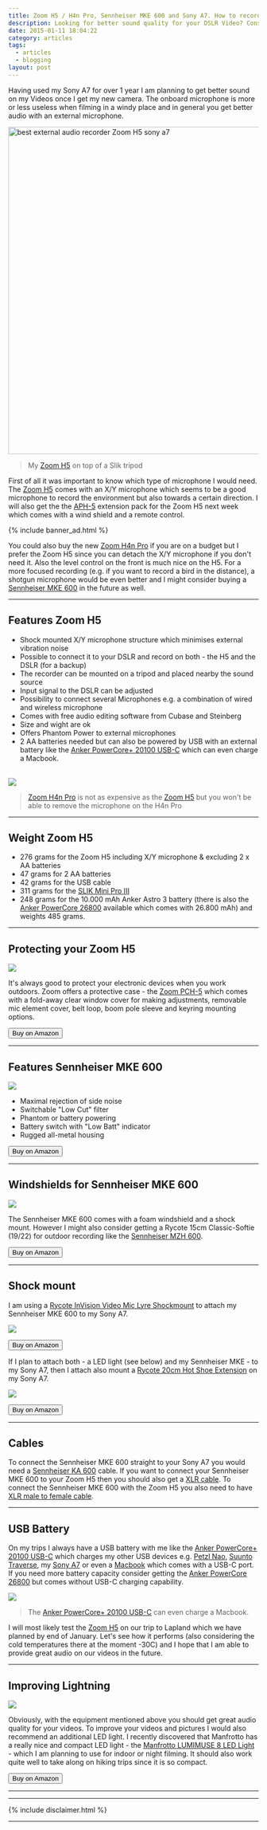 ```yaml
---
title: Zoom H5 / H4n Pro, Sennheiser MKE 600 and Sony A7. How to record nature sound for your DSLR videos.
description: Looking for better sound quality for your DSLR Video? Consider the Zoom H5 and the Sennheiser MKE 600.
date: 2015-01-11 18:04:22
category: articles
tags:
  - articles
  - blogging
layout: post
---
```


Having used my Sony A7 for over 1 year I am planning to get better sound on my Videos once I get my new camera. The onboard microphone is more or less useless when filming in a windy place and in general you get better audio with an external microphone.

<a href="http://amzn.to/2dxQkfS" title="Zoom H5" rel="nofollow"><img src="https://farm8.staticflickr.com/7468/15630751654_424fb06abb_b.jpg" width="1024" height="657" alt="best external audio recorder Zoom H5 sony a7"></a>

> My <a href="http://amzn.to/1yTJDZs" rel="nofollow">Zoom H5</a> on top of a Slik tripod

First of all it was important to know which type of microphone I would need. The <a href="http://amzn.to/1yTJDZs" rel="nofollow">Zoom H5</a> comes with an X/Y microphone which seems to be a good microphone to record the environment but also towards a certain direction. I will also get the the <a href="http://amzn.to/1y2BLVy" rel="nofollow">APH-5</a> extension pack for the Zoom H5 next week which comes with a wind shield and a remote control.

{% include banner_ad.html %}


You could also buy the new <a href="http://amzn.to/2dUJ64d" rel="nofollow" target="_blank">Zoom H4n Pro</a> if you are on a budget but I prefer the Zoom H5 since you can detach the X/Y microphone if you don't need it. Also the level control on the front is much nice on the H5. For a more focused recording (e.g. if you want to record a bird in the distance), a shotgun microphone would be even better and I might consider buying a <a href="http://amzn.to/14jumU0" rel="nofollow">Sennheiser MKE 600</a> in the future as well.

---

## Features Zoom H5

* Shock mounted X/Y microphone structure which minimises external vibration noise
* Possible to connect it to your DSLR and record on both - the H5 and the DSLR (for a backup)
* The recorder can be mounted on a tripod and placed nearby the sound source
* Input signal to the DSLR can be adjusted
* Possibility to connect several Microphones e.g. a combination of wired and wireless microphone
* Comes with free audio editing software from Cubase and Steinberg
* Size and wight are ok
* Offers Phantom Power to external microphones
* 2 AA batteries needed but can also be powered by USB with an external battery like the <a href="http://amzn.to/2dUEsTA" rel="nofollow">Anker PowerCore+ 20100 USB-C</a> which can even charge a Macbook.<br><br>

<a href="https://www.amazon.com/gp/product/B01DPOXS8I/ref=as_li_tl?ie=UTF8&camp=1789&creative=9325&creativeASIN=B01DPOXS8I&linkCode=as2&tag=hikeve-20&linkId=d6756281cccce37b51ac1e66a6c4b15a" rel="nofollow" target="_blank"><img border="0" src="//ws-na.amazon-adsystem.com/widgets/q?_encoding=UTF8&MarketPlace=US&ASIN=B01DPOXS8I&ServiceVersion=20070822&ID=AsinImage&WS=1&Format=_SL250_&tag=hikeve-20" ></a><img src="//ir-na.amazon-adsystem.com/e/ir?t=hikeve-20&l=am2&o=1&a=B01DPOXS8I" width="1" height="1" border="0" alt="" style="border:none !important; margin:0px !important;" />

> <a href="https://www.amazon.com/gp/product/B01DPOXS8I/ref=as_li_tl?ie=UTF8&camp=1789&creative=9325&creativeASIN=B01DPOXS8I&linkCode=as2&tag=hikeve-20&linkId=d6756281cccce37b51ac1e66a6c4b15a" target="_blank" rel="nofollow">Zoom H4n Pro</a> is not as expensive as the <a href="http://amzn.to/1yTJDZs" rel="nofollow">Zoom H5</a> but you won't be able to remove the microphone on the H4n Pro

---

## Weight Zoom H5

* 276 grams for the Zoom H5 including X/Y microphone & excluding 2 x AA batteries
* 47 grams for 2 AA batteries
* 42 grams for the USB cable
* 311 grams for the <a href="http://amzn.to/1wKEtsW" rel="nofollow">SLIK Mini Pro III</a>
* 248 grams for the 10.000 mAh Anker Astro 3 battery (there is also the <a href="http://amzn.to/1slxquk" rel="nofollow">Anker PowerCore 26800</a> available which comes with 26.800 mAh) and weights 485 grams.

---

## Protecting your Zoom H5
<a href="https://www.amazon.com/gp/product/B01AJJJ7DC/ref=as_li_tl?ie=UTF8&camp=1789&creative=9325&creativeASIN=B01AJJJ7DC&linkCode=as2&tag=hikeve-20&linkId=247cd61d562300cfe371dc0677685d3e" rel="nofollow"><img border="0" src="//ws-na.amazon-adsystem.com/widgets/q?_encoding=UTF8&MarketPlace=US&ASIN=B01AJJJ7DC&ServiceVersion=20070822&ID=AsinImage&WS=1&Format=_SL250_&tag=hikeve-20" ></a><img src="//ir-na.amazon-adsystem.com/e/ir?t=hikeve-20&l=am2&o=1&a=B01AJJJ7DC" width="1" height="1" border="0" alt="" style="border:none !important; margin:0px !important;" />

It's always good to protect your electronic devices when you work outdoors. Zoom offers a protective case - the <a href="http://amzn.to/2eG64un" rel="nofollow" target="_blank">Zoom PCH-5</a> which comes with a fold-away clear window cover for making adjustments, removable mic element cover, belt loop, boom pole sleeve and keyring mounting options.

<a href="http://amzn.to/2eG64un" rel="nofollow"><button class="btn btn-danger">Buy on Amazon</button></a>


---

## Features Sennheiser MKE 600
<a href="https://www.amazon.com/gp/product/B00FX8V3SC/ref=as_li_tl?ie=UTF8&camp=1789&creative=9325&creativeASIN=B00FX8V3SC&linkCode=as2&tag=hikeve-20&linkId=3aa4b145ca3f3324fd64485a61572ae2" rel="nofollow"><img border="0" src="//ws-na.amazon-adsystem.com/widgets/q?_encoding=UTF8&MarketPlace=US&ASIN=B00FX8V3SC&ServiceVersion=20070822&ID=AsinImage&WS=1&Format=_SL250_&tag=hikeve-20" ></a><img src="//ir-na.amazon-adsystem.com/e/ir?t=hikeve-20&l=am2&o=1&a=B00FX8V3SC" width="1" height="1" border="0" alt="" style="border:none !important; margin:0px !important;" />

- Maximal rejection of side noise
- Switchable "Low Cut" filter
- Phantom or battery powering
- Battery switch with "Low Batt" indicator
- Rugged all-metal housing

<a href="https://www.amazon.com/gp/product/B00FX8V3SC/ref=as_li_tl?ie=UTF8&camp=1789&creative=9325&creativeASIN=B00FX8V3SC&linkCode=as2&tag=hikeve-20&linkId=3aa4b145ca3f3324fd64485a61572ae2" rel="nofollow"><button class="btn btn-danger">Buy on Amazon</button></a>


---

## Windshields for Sennheiser MKE 600
<a href="https://www.amazon.com/gp/product/B00B8Z76X0/ref=as_li_tl?ie=UTF8&camp=1789&creative=9325&creativeASIN=B00B8Z76X0&linkCode=as2&tag=hikeve-20&linkId=17b78af7afe16f089958b85dbfab4df7" rel="nofollow"><img border="0" src="//ws-na.amazon-adsystem.com/widgets/q?_encoding=UTF8&MarketPlace=US&ASIN=B00B8Z76X0&ServiceVersion=20070822&ID=AsinImage&WS=1&Format=_SL250_&tag=hikeve-20" ></a><img src="//ir-na.amazon-adsystem.com/e/ir?t=hikeve-20&l=am2&o=1&a=B00B8Z76X0" width="1" height="1" border="0" alt="" style="border:none !important; margin:0px !important;" />

The Sennheiser MKE 600 comes with a foam windshield and a shock mount. However I might also consider getting a Rycote 15cm Classic-Softie (19/22) for outdoor recording like the <a href="http://amzn.to/2eFD5po" rel="nofollow" target="_blank">Sennheiser MZH 600</a>.

<a href="http://amzn.to/2eFD5po" rel="nofollow"><button class="btn btn-danger">Buy on Amazon</button></a>


---

## Shock mount
I am using a <a href="http://amzn.to/2eqJE2f" rel="nofollow" target="_blank">
Rycote InVision Video Mic Lyre Shockmount</a> to attach my Sennheiser MKE 600 to my Sony A7.

<a href="https://www.amazon.com/gp/product/B002YN87TC/ref=as_li_tl?ie=UTF8&camp=1789&creative=9325&creativeASIN=B002YN87TC&linkCode=as2&tag=hikeve-20&linkId=5f90b9756621b31c6852a03052a06213" rel="nofollow"><img border="0" src="//ws-na.amazon-adsystem.com/widgets/q?_encoding=UTF8&MarketPlace=US&ASIN=B002YN87TC&ServiceVersion=20070822&ID=AsinImage&WS=1&Format=_SL250_&tag=hikeve-20"  rel="nofollow" target="_blank"></a><img src="//ir-na.amazon-adsystem.com/e/ir?t=hikeve-20&l=am2&o=1&a=B002YN87TC" width="1" height="1" border="0" alt="" style="border:none !important; margin:0px !important;" />

<a href="https://www.amazon.com/gp/product/B002JBFCKQ/ref=as_li_tl?ie=UTF8&camp=1789&creative=9325&creativeASIN=B002JBFCKQ&linkCode=as2&tag=hikeve-20&linkId=fdba43b0525dc406576809977d70dd60" rel="nofollow"><button class="btn btn-danger">Buy on Amazon</button></a>


If I plan to attach both - a LED light (see below) and my Sennheiser MKE - to my Sony A7, then I attach also mount a <a href="http://amzn.to/2eH2pwO" rel="nofollow" target="_blank">Rycote 20cm Hot Shoe Extension</a> on my Sony A7.

<a href="https://www.amazon.com/gp/product/B002JBFCKQ/ref=as_li_tl?ie=UTF8&camp=1789&creative=9325&creativeASIN=B002JBFCKQ&linkCode=as2&tag=hikeve-20&linkId=fdba43b0525dc406576809977d70dd60"><img border="0" src="//ws-na.amazon-adsystem.com/widgets/q?_encoding=UTF8&MarketPlace=US&ASIN=B002JBFCKQ&ServiceVersion=20070822&ID=AsinImage&WS=1&Format=_SL250_&tag=hikeve-20"  rel="nofollow" target="_blank"></a><img src="//ir-na.amazon-adsystem.com/e/ir?t=hikeve-20&l=am2&o=1&a=B002JBFCKQ" width="1" height="1" border="0" alt="" style="border:none !important; margin:0px !important;" />

<a href="https://www.amazon.com/gp/product/B002JBFCKQ/ref=as_li_tl?ie=UTF8&camp=1789&creative=9325&creativeASIN=B002JBFCKQ&linkCode=as2&tag=hikeve-20&linkId=fdba43b0525dc406576809977d70dd60" rel="nofollow"><button class="btn btn-danger">Buy on Amazon</button></a>


---

## Cables
To connect the Sennheiser MKE 600 straight to your Sony A7 you would need a <a href="http://amzn.to/2ebT0gZ" rel="nofollow" target="_blank">Sennheiser KA 600</a> cable. If you want to connect your Sennheiser MKE 600 to your Zoom H5 then you should also get a <a href="http://amzn.to/2eG7o0g" rel="nofollow" target="_blank">XLR cable</a>. To connect the Sennheiser MKE 600 with the Zoom H5 you also need to have <a href="http://amzn.to/2eHakul" rel="nofollow" target="_blank">XLR male to female cable</a>.

---

## USB Battery
On my trips I always have a USB battery with me like the <a href="http://amzn.to/2dUGdQL" rel="nofollow">Anker PowerCore+ 20100 USB-C</a> which charges my other USB devices e.g. <a href="http://amzn.to/2fdRC07" rel="nofollow" target="_blank">Petzl Nao</a>, <a href="http://amzn.to/2f5Skgv" rel="nofollow" target="_blank">Suunto Traverse</a>, my <a href="http://amzn.to/2f5Tskf" rel="nofollow" target="_blank">Sony A7</a> or even a <a href="http://amzn.to/2f5QEnp" rel="nofollow" taret="_blank">Macbook</a> which comes with a USB-C port. If you need more battery capacity consider getting the <a href="http://amzn.to/1slxquk" rel="nofollow" target="_blank">Anker PowerCore 26800</a> but comes without USB-C charging capability.

<a href="https://www.amazon.com/gp/product/B014ZO46LK/ref=as_li_tl?ie=UTF8&camp=1789&creative=9325&creativeASIN=B014ZO46LK&linkCode=as2&tag=hikeve-20&linkId=ad49d381abb62421b7d52b531f5d1679" rel="nofollow"><img border="0" src="//ws-na.amazon-adsystem.com/widgets/q?_encoding=UTF8&MarketPlace=US&ASIN=B014ZO46LK&ServiceVersion=20070822&ID=AsinImage&WS=1&Format=_SL250_&tag=hikeve-20" ></a><img src="//ir-na.amazon-adsystem.com/e/ir?t=hikeve-20&l=am2&o=1&a=B014ZO46LK" width="1" height="1" border="0" alt="" style="border:none !important; margin:0px !important;" />

> The <a href="http://amzn.to/2dUGdQL" rel="nofollow">Anker PowerCore+ 20100 USB-C</a> can even charge a Macbook.

I will most likely test the <a href="http://amzn.to/1yTJDZs" rel="nofollow">Zoom H5</a> on our trip to Lapland which we have planned by end of January. Let's see how it performs (also considering the cold temperatures there at the moment -30C) and I hope that I am able to provide great audio on our videos in the future.

---

## Improving Lightning
<a href="https://www.amazon.com/gp/product/B00WS2EL62/ref=as_li_tl?ie=UTF8&camp=1789&creative=9325&creativeASIN=B00WS2EL62&linkCode=as2&tag=hikeve-20&linkId=5c8074fcaceaf51adaf93e9d9ff0de8c" rel="nofollow"><img border="0" src="//ws-na.amazon-adsystem.com/widgets/q?_encoding=UTF8&MarketPlace=US&ASIN=B00WS2EL62&ServiceVersion=20070822&ID=AsinImage&WS=1&Format=_SL250_&tag=hikeve-20" ></a><img src="//ir-na.amazon-adsystem.com/e/ir?t=hikeve-20&l=am2&o=1&a=B00WS2EL62" width="1" height="1" border="0" alt="" style="border:none !important; margin:0px !important;" />

Obviously, with the equipment mentioned above you should get great audio quality for your videos. To improve your videos and pictures I would also recommend an additional LED light. I recently discovered that Manfrotto has a really nice and compact LED light - the <a href="http://amzn.to/2eG3GnK" rel="nofollow" target="_blank">Manfrotto LUMIMUSE 8 LED Light</a> - which I am planning to use for indoor or night filming. It should also work quite well to take along on hiking trips since it is so compact.

<a href="http://amzn.to/2eG3GnK" rel="nofollow"><button class="btn btn-danger">Buy on Amazon</button></a>

---

<script type="text/javascript">
amzn_assoc_placement = "adunit0";
amzn_assoc_search_bar = "false";
amzn_assoc_tracking_id = "hikeve-20";
amzn_assoc_search_bar_position = "top";
amzn_assoc_ad_mode = "search";
amzn_assoc_ad_type = "smart";
amzn_assoc_marketplace = "amazon";
amzn_assoc_region = "US";
amzn_assoc_title = "Amazon Search Results";
amzn_assoc_default_search_phrase = "zoom h5";
amzn_assoc_default_category = "All";
amzn_assoc_linkid = "9a725873569a009ac5497b65cc30560e";
</script>
<script src="//z-na.amazon-adsystem.com/widgets/onejs?MarketPlace=US"></script>


---

{% include disclaimer.html %}

---
